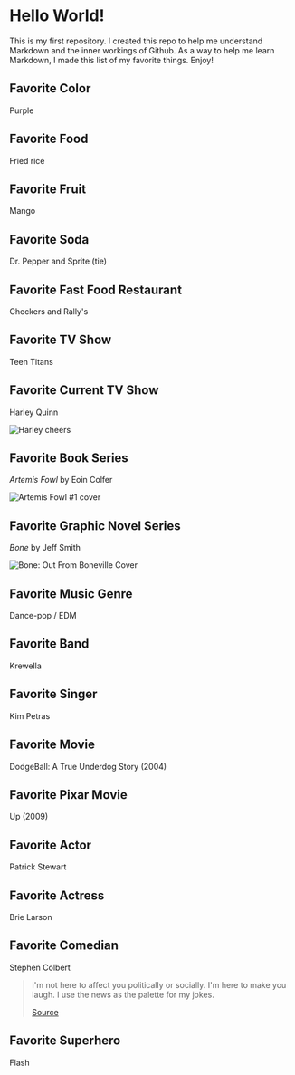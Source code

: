 # Hello World!

This is my first repository. I created this repo to help me understand Markdown and the inner workings of Github. As a way to help me learn Markdown, I made this list of my favorite things. Enjoy!

## Favorite Color

Purple

## Favorite Food

Fried rice

## Favorite Fruit

Mango

## Favorite Soda

Dr. Pepper and Sprite (tie)

## Favorite Fast Food Restaurant

Checkers and Rally's

## Favorite TV Show

Teen Titans

## Favorite Current TV Show

Harley Quinn

![Harley cheers](https://media1.tenor.com/images/826e6f1d9056c0818326cfc244a61317/tenor.gif)

## Favorite Book Series

_Artemis Fowl_ by Eoin Colfer

![Artemis Fowl #1 cover](https://vignette.wikia.nocookie.net/artemisfowl/images/3/37/Images-1.jpeg)

## Favorite Graphic Novel Series

_Bone_ by Jeff Smith

![Bone: Out From Boneville Cover](https://upload.wikimedia.org/wikipedia/en/2/26/Out_from_Boneville.jpg)

## Favorite Music Genre

Dance-pop / EDM

## Favorite Band

Krewella

## Favorite Singer

Kim Petras

## Favorite Movie

DodgeBall: A True Underdog Story (2004)

## Favorite Pixar Movie

Up (2009)

## Favorite Actor

Patrick Stewart

## Favorite Actress

Brie Larson

## Favorite Comedian

Stephen Colbert

> I'm not here to affect you politically or socially. I'm here to make you laugh. I use the news as the palette for my jokes.
>
> [Source](https://www.nj.com/entertainment/tv/2009/10/stephen_colbert_interview_s_pe.html)

## Favorite Superhero

Flash
